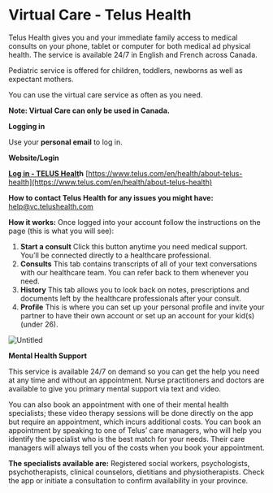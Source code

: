 # Virtual Care - Telus Health

Telus Health gives you and your immediate family access to medical consults on your phone, tablet or computer for both medical ad physical health. The service is available 24/7 in English and French across Canada. 

Pediatric service is offered for children, toddlers, newborns as well as expectant mothers. 

You can use  the virtual care service as often as you need.

**Note:  Virtual Care can only be used in Canada.**

**Logging in**

Use your **personal email** to log in.

**Website/Login**

**[Log in - TELUS Healt](https://sso.telushealth.com/oam/server/obrareq.cgi?encquery%3DGkxgD6UajgptdtTsQC0sLPA%2BYn%2FsrTAfy75ZQbE3H%2F9BNmjBZBHLHQMlnW2OL3mKYEmtpRSjGdPqK17yyNdaEP8IAx3dTfLivVbf6yhkuy2gNJl%2FNx5IRUrCaq%2Bnuns0GT%2BOKoNKyj55CU9wlykQ0hMTnszb%2Fvl8wCeFR1liwi1VxTAYpmEnYFB%2FPVX8k71g33f2dAgpcGhpbjOgJU0wqW12P2lZ0errbDYwKXZ9xNn7U%2F5K%2BSIQL7h8gAzuV1ASawbYSYyWKkz%2BK0Ma1tas6oFdedvDTrEHR4dz9kud0yWrgLippHNXqETy%2BkjWpo7QhY2uPAW9TKCZiyknppKyvoy%2F78Uol7yUxVhaZ9kjR1NXZU3sqGMhhFJqPfeDcKSHmQnqyz5v5jUfHKgctf7BcHqvbQEDBrbJC21RCCZJ40fzxc5w%2Fdsmwsbt3erMb7h7YAHMTsHsBZq%2Bo6ZcIZmCTzFwIJZOSrLglp0Luh3zAWLgSuQW0kXLKpW89nkGj1uEuTOvPY3VbuTRqgdokN4H91DIWNVSZUBUt5i1%2BAXXaHbuK0n4Tgojbb%2BgOsLFR%2Bmi%20agentid%3Dwebgate11g%20ver%3D1%20crmethod%3D2)h**
[https://www.telus.com/en/health/about-telus-health](https://www.telus.com/en/health/about-telus-health)

**How to contact Telus Health for any issues you might have:**
[help@vc.telushealth.com](mailto:help@vc.telushealth.com)

**How it works:**
Once logged into your account follow the instructions on the page (this is what you will see):

1. **Start a consult** Click this button anytime you need medical support. You’ll be connected directly to a healthcare professional.
2. **Consults** This tab contains transcripts of all of your text conversations with our healthcare team. You can refer back to them whenever you need.
3. **History** This tab allows you to look back on notes, prescriptions and documents left by the healthcare professionals after your consult.
4. **Profile** This is where you can set up your personal profile and invite your partner to have their own account or set up an account for your kid(s) (under 26).

![Untitled](Untitled.png)

**Mental Health Support**

This service is available 24/7 on demand so you can get the help you need at any time and without an appointment. Nurse practitioners and doctors are available to give you primary  mental support via text and video.

You can also book an appointment with one of their mental health specialists; these video therapy sessions will be done directly on the app but require an appointment, which incurs additional costs. You can book an appointment by speaking to one of Telus’ care managers, who will help you identify the specialist who is the best match for your needs. Their care managers will always tell you of the costs when you book your appointment.

**The specialists available are:** 
Registered social workers, psychologists, psychotherapists, clinical counselors, dietitians and physiotherapists. Check the app or initiate a consultation to confirm availability in your province.
